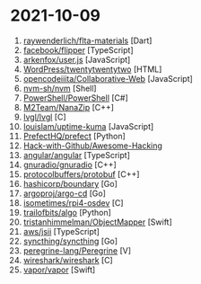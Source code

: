 # 2021-10-09

1. [raywenderlich/flta-materials](https://github.com/raywenderlich/flta-materials "The projects and the materials that accompany the Flutter Apprentice book") [Dart]
2. [facebook/flipper](https://github.com/facebook/flipper "A desktop debugging platform for mobile developers.") [TypeScript]
3. [arkenfox/user.js](https://github.com/arkenfox/user.js "Firefox privacy, security and anti-fingerprinting: a comprehensive user.js template for configuration and hardening") [JavaScript]
4. [WordPress/twentytwentytwo](https://github.com/WordPress/twentytwentytwo "Twenty Twenty-Two, the default WordPress theme that will launch with WordPress 5.9.") [HTML]
5. [opencodeiiita/Collaborative-Web](https://github.com/opencodeiiita/Collaborative-Web "Opencode 21 Collaborative website!") [JavaScript]
6. [nvm-sh/nvm](https://github.com/nvm-sh/nvm "Node Version Manager - POSIX-compliant bash script to manage multiple active node.js versions") [Shell]
7. [PowerShell/PowerShell](https://github.com/PowerShell/PowerShell "PowerShell for every system!") [C#]
8. [M2Team/NanaZip](https://github.com/M2Team/NanaZip "The 7-Zip derivative intended for the modern Windows experience.") [C++]
9. [lvgl/lvgl](https://github.com/lvgl/lvgl "Powerful and easy-to-use embedded GUI library with many widgets, advanced visual effects (opacity, antialiasing, animations) and low memory requirements (16K RAM, 64K Flash).") [C]
10. [louislam/uptime-kuma](https://github.com/louislam/uptime-kuma "A fancy self-hosted monitoring tool") [JavaScript]
11. [PrefectHQ/prefect](https://github.com/PrefectHQ/prefect "The easiest way to automate your data") [Python]
12. [Hack-with-Github/Awesome-Hacking](https://github.com/Hack-with-Github/Awesome-Hacking "A collection of various awesome lists for hackers, pentesters and security researchers") 
13. [angular/angular](https://github.com/angular/angular "The modern web developer’s platform") [TypeScript]
14. [gnuradio/gnuradio](https://github.com/gnuradio/gnuradio "GNU Radio – the Free and Open Software Radio Ecosystem") [C++]
15. [protocolbuffers/protobuf](https://github.com/protocolbuffers/protobuf "Protocol Buffers - Google's data interchange format") [C++]
16. [hashicorp/boundary](https://github.com/hashicorp/boundary "Boundary enables identity-based access management for dynamic infrastructure.") [Go]
17. [argoproj/argo-cd](https://github.com/argoproj/argo-cd "Declarative continuous deployment for Kubernetes.") [Go]
18. [isometimes/rpi4-osdev](https://github.com/isometimes/rpi4-osdev "Tutorial: Writing a bare metal operating system for Raspberry Pi 4") [C]
19. [trailofbits/algo](https://github.com/trailofbits/algo "Set up a personal VPN in the cloud") [Python]
20. [tristanhimmelman/ObjectMapper](https://github.com/tristanhimmelman/ObjectMapper "Simple JSON Object mapping written in Swift") [Swift]
21. [aws/jsii](https://github.com/aws/jsii "jsii allows code in any language to naturally interact with JavaScript classes. It is the technology that enables the AWS Cloud Development Kit to deliver polyglot libraries from a single codebase!") [TypeScript]
22. [syncthing/syncthing](https://github.com/syncthing/syncthing "Open Source Continuous File Synchronization") [Go]
23. [peregrine-lang/Peregrine](https://github.com/peregrine-lang/Peregrine "A blazing fast language for the blazing fast world") [V]
24. [wireshark/wireshark](https://github.com/wireshark/wireshark "Read-only mirror of Wireshark's Git repository at https://gitlab.com/wireshark/wireshark. GitHub won't let us disable pull requests. ☞ THEY WILL BE IGNORED HERE ☜ Please upload them at GitLab.") [C]
25. [vapor/vapor](https://github.com/vapor/vapor "💧 A server-side Swift HTTP web framework.") [Swift]
